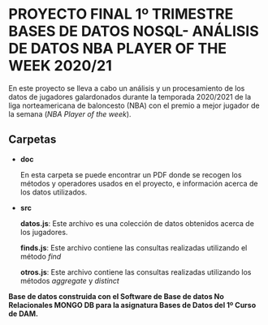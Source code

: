 # PROYECTO FINAL 1º TRIMESTRE BASES DE DATOS NOSQL- ANÁLISIS DE DATOS NBA PLAYER OF THE WEEK 2020/21

En este proyecto se lleva a cabo un análisis y un procesamiento de los datos de jugadores galardonados durante la temporada 2020/2021 de la liga norteamericana de baloncesto (NBA) con el premio a mejor jugador de la semana (_NBA Player of the week_).

## Carpetas

* **doc**

    En esta carpeta se puede encontrar un PDF donde se recogen los métodos y operadores usados en el proyecto, e información acerca de los datos utilizados.

* **src**

    **datos.js**: Este archivo es una colección de datos obtenidos acerca de los jugadores.

    **finds.js**: Este archivo contiene las consultas realizadas utilizando el método _find_

    **otros.js**: Este archivo contiene las consultas realizadas utilizando los métodos _aggregate_ y _distinct_
    

**Base de datos construida con el Software de Base de datos No Relacionales MONGO DB para la asignatura Bases de Datos del 1º Curso de DAM.**
